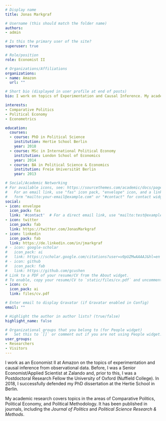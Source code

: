 ```yaml
---
# Display name
title: Jonas Markgraf

# Username (this should match the folder name)
authors:
- admin

# Is this the primary user of the site?
superuser: true

# Role/position
role: Economist II

# Organizations/Affiliations
organizations:
- name: Amazon
  url: ""

# Short bio (displayed in user profile at end of posts)
bio: I work on topics of Experimentation and Causal Inference. My academic research covers topics in the areas of Comparative Politics, Political Economy, and Political Methodology and has been published in journals, such as the  *Journal of Politics* and *Political Science Research & Methods*.

interests:
- Comparative Politics
- Political Economy
- Econometrics

education:
  courses:
  - course: PhD in Political Science
    institution: Hertie School Berlin
    year: 2018
  - course: MSc in International Political Economy
    institution: London School of Economics
    year: 2014
  - course: BA in Political Science & Economics
    institution: Freie Universität Berlin
    year: 2013

# Social/Academic Networking
# For available icons, see: https://sourcethemes.com/academic/docs/page-builder/#icons
#   For an email link, use "fas" icon pack, "envelope" icon, and a link in the
#   form "mailto:your-email@example.com" or "#contact" for contact widget.
social:
- icon: envelope
  icon_pack: fas
  link: '#contact'  # For a direct email link, use "mailto:test@example.org".
- icon: twitter
  icon_pack: fab
  link: https://twitter.com/JonasMarkgraf
- icon: linkedin
  icon_pack: fab
  link: https://de.linkedin.com/in/jmarkgraf
# - icon: google-scholar
#   icon_pack: ai
#   link: https://scholar.google.com/citations?user=v0pUZMwAAAAJ&hl=en
# - icon: github
#   icon_pack: fab
#   link: https://github.com/gcushen
# Link to a PDF of your resume/CV from the About widget.
# To enable, copy your resume/CV to `static/files/cv.pdf` and uncomment the lines below.
- icon: cv
  icon_pack: ai
  link: files/cv.pdf

# Enter email to display Gravatar (if Gravatar enabled in Config)
email: ""

# Highlight the author in author lists? (true/false)
highlight_name: false

# Organizational groups that you belong to (for People widget)
#   Set this to `[]` or comment out if you are not using People widget.
user_groups:
- Researchers
- Visitors
---
```


I work as an Economist II at Amazon on the topics of experimentation and causal inference from observational data. Before, I was a Senior Economist/Applied Scientist at Zalando and, prior to this, I was a Postdoctoral Research Fellow the University of Oxford (Nuffield College). In 2018, I successfully defended my PhD dissertation at the Hertie School in Berlin.

My academic research covers topics in the areas of Comparative Politics, Political Economy, and Political Methodology. It has been published in journals, including the  *Journal of Politics* and *Political Science Research & Methods*.